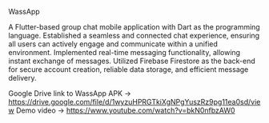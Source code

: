 WassApp

A Flutter-based group chat mobile application with Dart as the programming language.
Established a seamless and connected chat experience, ensuring all users can actively engage and communicate within a unified environment.
Implemented real-time messaging functionality, allowing instant exchange of messages.
Utilized Firebase Firestore as the back-end for secure account creation, reliable data storage, and efficient message delivery.

Google Drive link to WassApp APK -> https://drive.google.com/file/d/1wyzuHPRGTkiXgNPgYuszRz9pg11ea0sd/view
Demo video -> https://www.youtube.com/watch?v=bkN0nfbzAW0


